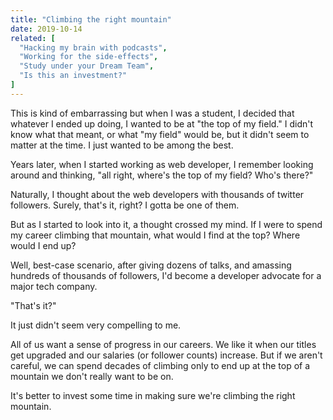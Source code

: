```yaml
---
title: "Climbing the right mountain"
date: 2019-10-14
related: [
  "Hacking my brain with podcasts",
  "Working for the side-effects",
  "Study under your Dream Team",
  "Is this an investment?"
]
---
```


This is kind of embarrassing but when I was a student, I decided that whatever I ended up doing, I wanted to be at "the top of my field." I didn't know what that meant, or what "my field" would be, but it didn't seem to matter at the time. I just wanted to be among the best.

Years later, when I started working as web developer, I remember looking around and thinking, "all right, where's the top of my field? Who's there?"

Naturally, I thought about the web developers with thousands of twitter followers. Surely, that's it, right? I gotta be one of them.

But as I started to look into it, a thought crossed my mind. If I were to spend my career climbing that mountain, what would I find at the top? Where would I end up?

Well, best-case scenario, after giving dozens of talks, and amassing hundreds of thousands of followers, I'd become a developer advocate for a major tech company.

"That's it?"

It just didn't seem very compelling to me.

All of us want a sense of progress in our careers. We like it when our titles get upgraded and our salaries (or follower counts) increase. But if we aren't careful, we can spend decades of climbing only to end up at the top of a mountain we don't really want to be on.

It's better to invest some time in making sure we're climbing the right mountain.

